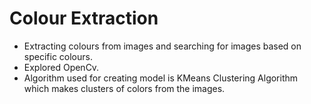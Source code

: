 # Colour Extraction
- Extracting colours from images and searching for images based on specific colours.   
- Explored OpenCv.     
- Algorithm used for creating model is KMeans Clustering Algorithm which makes clusters of colors from the images.

